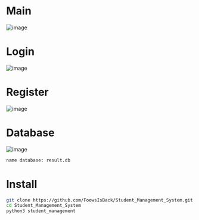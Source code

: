# Main
![image](https://github.com/user-attachments/assets/48936c6a-e592-48cd-8aea-4ad3f38b6e1b)

# Login
![image](https://github.com/user-attachments/assets/4930e652-652c-4dc5-b239-c2749d9c88bb)

# Register
![image](https://github.com/user-attachments/assets/a579bedb-9a2a-418d-8d08-cd09fdcb6f7a)

# Database
![image](https://github.com/user-attachments/assets/e18a276d-b776-4f93-a7e4-15bf9d1024c0)
```sh
name database: result.db
```

# Install
```sh
git clone https://github.com/FoowsIsBack/Student_Management_System.git
cd Student_Management_System
python3 student_management
```
